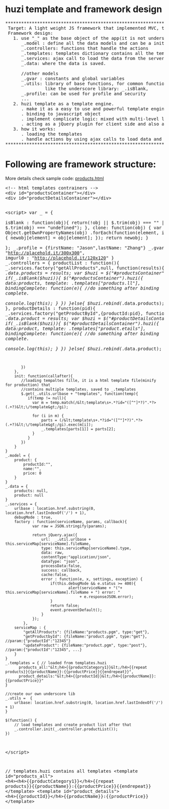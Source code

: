 # huzi template and framework design
<pre>
*************************************************************************************
 Target: A light weight JS framework that implemented MVC, templates and JSON web services, well orgnized, easy to use and expend.
 Framework design:
   1. use "_" as the base object of the app(it is not underscore.js, I just think it is easy to type, you can name whatever you want). it will contains Model, Views, Controllers and other functions, all the following objects can be put in a seperate js file if it grows big.
      _.model : define all the data models and can be a init object when create new
      _.controllers: functions that handle the actions
      _.templates: templates dictionary contains all the templates
      _.services: ajax call to load the data from the server
      _.data: where the data is saved.

      //other models
      _.gvar : constants and global variables
      _.utils: library of base functions, for common functions, add the directly to "_", 
               like the underscore library: _.isBlank, 
      _.profile: can be used for profile and security
      ...  
   2. huzi template as a template engine.
      . make it as a easy to use and powerful template engine.
      . binding to javascript object
      . implement complicate logic: mixed with multi-level logical operations and loops  
      . acting as a jQuery plugin for client side and also a module for node.js for server side.
   3. how it works:
      . loading the templates
      . handle actions by using ajax calls to load data and binding the data to the templates
********************************************************************************************
</pre>
# Following are framework structure:
<p>More details check sample code: <a href="products.html">products.html</a></p>
<pre>
&lt;!-- html templates contrainers -->
&lt;div id="productsContainer"&gt;&lt;/div&gt;
&lt;div id="productDetailsContainer">&lt;/div&gt;

&lt;script&gt;
	var _ = {	
		  isBlank : function(obj){
        		return(!obj || $.trim(obj) === "" || $.trim(obj) === "undefined");
    	  },
          clone: function(obj) {
            var newobj = {};
            Object.getOwnPropertyNames(obj)
                .forEach(function(element, index, array) {
                    newobj[element] = obj[element];
                });
            return newobj;
          }  
	};
	_.profile = {firstName: "Jason",lastName: "Zhang"}
	_.gvar ={
	      imgurl : "http://placehold.it/300x300",
	      imgurl0 : "http://placehold.it/120x120"
    }
	_.controllers = {
	    productList : function(){
	       _.services.factory("getAllProducts",null, function(results){
	       	     _.data.products = results;
	       	     var $huzi = $("#productsContainer").data("huzi");
	       	     if(_.isBlank($huzi)){
		       	     $("#productsContainer").huzi({
		       	     	data:products,
				        template: _.templates["products_.ll"],
				        bindingComplete: function(e){
				          //do something after binding complete.	
				          console.log(this);
				        }
		       	     })
		       	 }else{
		       	 	$huzi.rebind(_.data.products);
		       	 }
	       })
	    },
	    productDetails : function(pid){
	       _.services.factory("getProductById",{productId:pid}, function(results){
	       	     _.data.product = results;
	       	     var $huzi = $("#productDetailsContainer").data("huzi");
	       	     if(_.isBlank($huzi)){
	       	     	$("#productDetailsContainer").huzi({
		       	     	data:product,
				        template: _.templates["product_.etails"],
				        bindingComplete: function(e){
				          //do something after binding complete.	
				          console.log(this);
				        }
	       	        })
	       	     }else{
	       	     	$huzi.rebind(_.data.product);
	       	     } 
	       	     
	       })
	    },
        init: function(callafter){
           //loading tempaltes fille, it is a html template file(minify for production) that
           //contains multiple templates. saved to _.templates
           $.get(_.utils.urlbase + "templates", function(temp){
           	  if(temp != null){
	           	var m = temp.match(/&lt;template\s+.*?id="([^"]*?)".*?>(.+?)&lt;\/template&gt;/gi);
	    
			    for (i in m) {
			        parts = (/&lt;template\s+.*?id="([^"]*?)".*?>(.+?)&lt;\/template&gt;/gi).exec(m[i]);
			        _.templates[parts[1]] = parts[2];
			    }
			  }
           })	
        }
	}
	_.model = {
		product: {
			productId:"",
			name:"",
			price: 0
		}
	}
	_.data = {
		products: null,
        product: null
	}
	_.services = {
		urlbase : location.href.substring(0, location.href.lastIndexOf('/') + 1),
		debugMode : true,
		factory : function(serviceName, params, callback){
				var raw = JSON.stringify(params);

				return jQuery.ajax({
					url:  _.util.urlbase + this.serviceMap[serviceName].fileName,
					type: this.serviceMap[serviceName].type,
					data: raw,
					contentType:"application/json",
					dataType: "json",
					processData:false,
					success: callback,
					cache:false,
					error : function(e, x, settings, exception) {
						if(this.debugMode && e.status >= 400){
								alert(serviceName + "("+ this.serviceMap[serviceName].fileName + ") error: " 
									 + e.responseJSON.error);
						}
						return false;
						event.preventDefault();
					}
				});
			},
		serviceMap : {
			"getAllProducts": {fileName:"products.pgm", type:"get"},
			"getProductbyId": {fileName:"product.pgm", type:"get"}, //param:{"productId":"12345"}
	    	"updateProduct": {fileName:"product.pgm", type:"post"}, //param:{"productId":"12345", ...}
	    }
	}
	_.templates = { // loaded from templates.huzi
	      products_all:"&lt;h4>{{productCategory1}}&lt;/h4>{{repeat products}}{{productName}}:{{productPrice}}{{endrepeat}}",
	      product_details:"&lt;h4>{{productId}}&lt;/h4>{{productName}}:{{productPrice}}"                 
	} 
    
    //create our own underscore lib
    _.utils =  {
		urlbase: location.href.substring(0, location.href.lastIndexOf('/') + 1)			        
	} 

	$(function() {
		// load templates and create product list after that
        _.controller.init(_.controller.productList());
	})
&lt;/script&gt;

// templates.huzi contains all templates
&lt;template id="products_all"&gt;
      &lt;h4&gt;&lt;h4&gt;{{productCategory1}}&lt;/h4&gt;{{repeat products}}{{productName}}:{{productPrice}}{{endrepeat}}
&lt;/template&gt;
&lt;template id="product_details"&gt;
      &lt;h4&gt;{{productId}}&lt;/h4&gt;{{productName}}:{{productPrice}}
&lt;/template&gt;
</pre>

